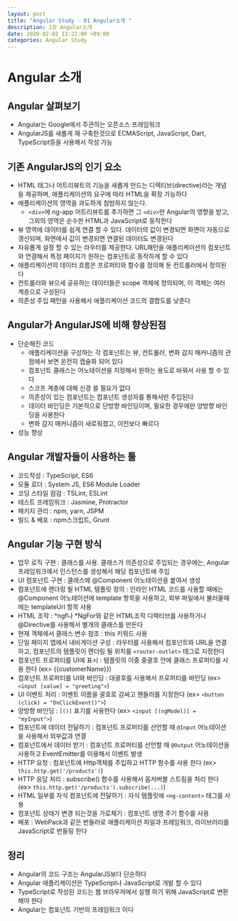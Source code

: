 ```yaml
---
layout: post
title: "Angular Study - 01 Angular소개 "
description: 1장 Angular소개
date: 2020-02-02 13:22:00 +09:00
categories: Angular Study
---
```





# Angular 소개

## Angular 살펴보기
- Angular는 Google에서 주관하는 오픈소스 프레임워크
- AngularJS를 새롭게 재 구축한것으로 ECMAScript, JavaScript, Dart, TypeScript등을 사용해서 작성 가능

## 기존 AngularJS의 인기 요소
- HTML 태그나 어트리뷰트의 기능을 새롭게 만드는 디렉티브(directive)라는 개념을 제공하며, 애플리케이션의 요구에 따라 HTML을 확장 가능하다
- 애플리케이션의 영역을 과도하게 침범하지 않는다. 
  * `<div>`에 ng-app 어트리뷰트를 추가하면 그 `<div>`만 Angular의 영향을 받고, 그외의 영역은 순수한 HTML과 JavaScript로 동작한다
- 뷰 영역에 데이터를 쉽게 연결 할 수 있다. 데이터의 값이 변경되면 화면이 자동으로 갱신되며, 화면에서 값이 변경되면 연결된 데이터도 변경된다
- 자유롭게 설정 할 수 있는 라우터를 제공한다. URL패턴을 애플리케이션의 컴포넌트와 연결해서 특정 페이지가 원하는 컴포넌트로 동작하게 할 수 있다
- 애플리케이션의 데이터 흐름은 프로퍼티와 함수를 정의해 둔 컨트롤러에서 정의된다
- 컨트롤러와 뷰으세 공유하는 데이터들은 scope 객체에 정의되며, 이 객체는 여러 계층으로 구성된다
- 의존성 주입 패턴을 사용해서 애플리케이션 코드의 결합도를 낮춘다

## Angular가 AngularJS에 비해 향상된점
- 단순해진 코드
  * 애플리케이션을 구성하는 각 컴포넌트는 뷰, 컨트롤러, 변화 감지 매커니즘의 관점에서 보면 온전히 캡슐화 되어 있다
  * 컴포넌트 클래스는 어노테이션을 지정해서 원하는 용도로 바꿔서 사용 할 수 있다
  * 스코프 계층에 대해 신경 쓸 필요가 없다
  * 의존성이 있는 컴포넌트는 컴포넌트 생성자를 통해서만 주입된다
  * 데이터 바인딩은 기본적으로 단방향 바인딩이며, 필요한 경우에만 양방향 바인딩을 사용한다
  * 변화 감지 매커니즘이 새로워졌고, 이전보다 빠르다
- 성능 향상

## Angular 개발자들이 사용하는 툴
- 코드작성 : TypeScript, ES6
- 모듈 로더 : System JS, ES6 Module Loader
- 코딩 스타일 점검 : TSLint, ESLint
- 테스트 프레임워크 : Jasmine, Protractor
- 패키지 관리 : npm, yarn, JSPM
- 빌드 & 배포 : npm스크립트, Grunt 

## Angular 기능 구현 방식
- 업무 로직 구현 : 클래스를 사용. 클래스가 의존성으로 주입되는 경우에는, Angular 프레임워크에서 인스턴스를 생성해서 해당 컴포넌트에 주입
- UI 컴포넌트 구현 : 클래스에 @Component 어노테이션을 붙여서 생성
- 컴포넌트에 랜더링 될 HTML 템플릿 정의 : 인라인 HTML 코드를 사용할 때에는 @Component 어노테이션에 template 항목을 사용하고, 외부 파일에서 불러올때에는 templateUrl 항목 사용
- HTML 조작 : *ngf나 *NgFor와 같은 HTML조작 디렉티브를 사용하거나 @Directive를 사용해서 별개의 클래스를 만든다
- 현재 객체에서 클래스 변수 참조 : this 키워드 사용
- 단일 페이지 앱에서 내비게이션 구성 : 라우터를 사용해서 컴포넌트와 URL을 연결하고, 컴포넌트의 템플릿이 랜더링 될 위치를 `<router-outlet>` 태그로 지정한다
- 컴포넌트 프로퍼티를 UI에 표시 : 템플릿의 이중 중괄호 안에 클래스 프로퍼티를 사용 한다 (ex> {{customerName}})
- 컴포넌트 프로퍼티를 UI와 바인딩 : 대괄호를 사용해서 프로퍼티를 바인딩 (ex> `<input [value] = "greeting">`)
- UI 이벤트 처리 : 이벤트 이름을 괄호로 감싸고 핸들러를 지정한다  (ex> `<button (click) = "OnClickEvent()">`)
- 양방향 바인딩 : `[()]` 표기를 사용한다 (ex> `<input [(ngModel)] = "myInput">`)
- 컴포넌트에 데이터 전달하기 : 컴포넌트 프로퍼티를 선언할 때 `@Input` 어노테이션을 사용해서 외부값과 연결
- 컴포넌트에서 데이터 받기 : 컴포넌트 프로퍼티를 선언할 때 `@Output` 어노테이션을 사용하고 EventEmitter를 이용해서 이벤트 발생
- HTTP 요청 : 컴포넌트에 Http객체를 주입하고 HTTP 함수를 사용 한다 (ex> `this.http.get('/products')`)
- HTTP 응답 처리 : subscribe() 함수를 사용해서 옵저버블 스트림을 처리 한다 (ex> `this.http.get('/products').subscribe(...)`)
- HTML 일부를 자식 컴포넌트에 전달하기 : 자식 템플릿에 `<ng-content>` 태그를 사용
- 컴포넌트 상태가 변경 되는것을 가로채기 : 컴포넌트 생명 주기 함수를 사용
- 배포 : WebPack과 같은 번들러로 애플리케이션 파일과 프레임워크, 라이브러리를 JavaScript로 번들링 한다

## 정리
- Angular의 코드 구조는 AngularJS보다 단순하다
- Angular 애플리케이션은 TypeScript나 JavaScript로 개발 할 수 있다
- TypeScript로 작성된 코드는 웹 브라우저에서 실행 하기 위해 JavaScript로 변환 해야 한다
- Angular는 컴포넌트 기반의 프레임워크 이다

  

